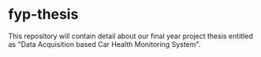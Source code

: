 # fyp-thesis
This repository will contain detail about our final year project thesis entitled as "Data Acquisition based Car Health Monitoring System".
